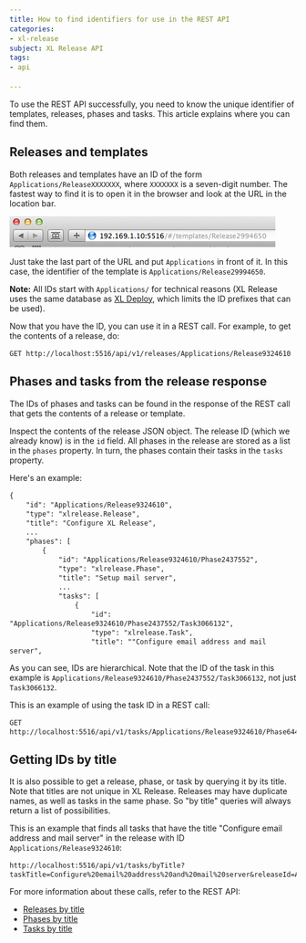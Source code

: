 ```yaml
---
title: How to find identifiers for use in the REST API
categories:
- xl-release
subject: XL Release API
tags:
- api

---
```


To use the REST API successfully, you need to know the unique identifier of templates, releases, phases and tasks. This article explains where you can find them.

## Releases and templates

Both releases and templates have an ID of the form `Applications/ReleaseXXXXXXX`, where `XXXXXXX` is a seven-digit number. The fastest way to find it is to open it in the browser and look at the URL in the location bar. 

![URL for template](images/template-release-id.png)

Just take the last part of the URL and put `Applications` in front of it. In this case, the identifier of the template is `Applications/Release29994650`.

**Note:** All IDs start with `Applications/` for technical reasons (XL Release uses the same database as [XL Deploy](/xl-deploy), which limits the ID prefixes that can be used).

Now that you have the ID, you can use it in a REST call. For example, to get the contents of a release, do:

    GET http://localhost:5516/api/v1/releases/Applications/Release9324610

## Phases and tasks from the release response

The IDs of phases and tasks can be found in the response of the REST call that gets the contents of a release or template.

Inspect the contents of the release JSON object. The release ID (which we already know) is in the `id` field. All phases in the release are stored as a list in the `phases` property. In turn, the phases contain their tasks in the `tasks` property. 

Here's an example:

    {
        "id": "Applications/Release9324610",
        "type": "xlrelease.Release",
        "title": "Configure XL Release",
        ...
        "phases": [
            {
                "id": "Applications/Release9324610/Phase2437552",
                "type": "xlrelease.Phase",
                "title": "Setup mail server",
                ...
                "tasks": [
                    {
                        "id": "Applications/Release9324610/Phase2437552/Task3066132",
                        "type": "xlrelease.Task",
                        "title": ""Configure email address and mail server",
  
As you can see, IDs are hierarchical. Note that the ID of the task in this example is `Applications/Release9324610/Phase2437552/Task3066132`, not just `Task3066132`.

This is an example of using the task ID in a REST call:

    GET http://localhost:5516/api/v1/tasks/Applications/Release9324610/Phase6441318/Task2674539

## Getting IDs by title

It is also possible to get a release, phase, or task by querying it by its title. Note that titles are not unique in XL Release. Releases may have duplicate names, as well as tasks in the same phase. So "by title" queries will always return a list of possibilities.

This is an example that finds all tasks that have the title "Configure email address and mail server" in the release with ID `Applications/Release9324610`:

    http://localhost:5516/api/v1/tasks/byTitle?taskTitle=Configure%20email%20address%20and%20mail%20server&releaseId=Applications/Release9324610

For more information about these calls, refer to the REST API:

* [Releases by title](/xl-release/4.5.x/rest-api/#!/releases/searchReleasesByTitle)
* [Phases by title](/xl-release/4.5.x/rest-api/#!/phases/searchPhasesByTitle)
* [Tasks by title](/xl-release/4.5.x/rest-api/#!/tasks/searchTasksByTitle)
